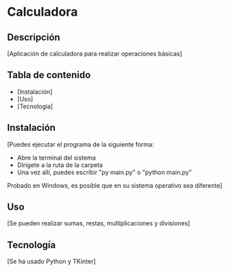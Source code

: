 # Calculadora

## Descripción

[Aplicación de calculadora para realizar operaciones básicas]

## Tabla de contenido

- [Instalación]
- [Uso]
- [Tecnología]

## Instalación

[Puedes ejecutar el programa de la siguiente forma:

- Abre la terminal del sistema
- Dirígete a la ruta de la carpeta
- Una vez allí, puedes escribir "py main.py" o "python main.py"

Probado en Windows, es posible que en su sistema operativo sea diferente]

## Uso

[Se pueden realizar sumas, restas, multiplicaciones y divisiones]

## Tecnología

[Se ha usado Python y TKinter]
